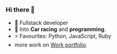 ### Hi there 👋
- 🔭 Fullstack developer
- 👀 Into **Car racing** and **programming**.
- ⚡ Favourites: Python, JavaScript, Ruby
-  more work on  [Work portfolio](https://hypercritical.vercel.app).

<!--
**vickkie/vickkie** is a ✨ _special_ ✨ repository because its `README.md` (this file) appears on your GitHub profile.
- 😄 Pronouns: **THAT/GUY** (because why not? 😄).</br>

Here are some ideas to get you started:

- 🌱 I’m currently learning ...
- 👯 I’m looking to collaborate on ...
- 🤔 I’m looking for help with ...
- 💬 Ask me about ...
- 📫 How to reach me: ...
- 😄 Pronouns: ...
-->
